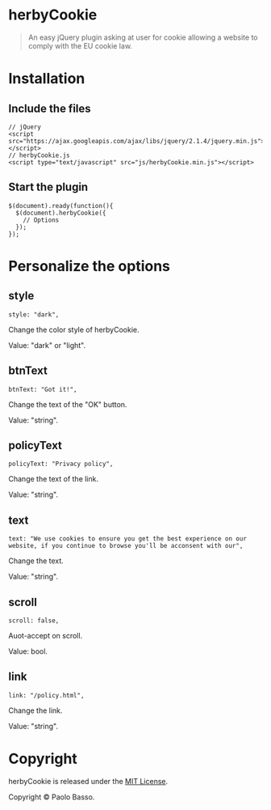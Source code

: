herbyCookie
=====

 > An easy jQuery plugin asking at user for cookie allowing a website to comply with the EU cookie law.

Installation
====

Include the files
----

    // jQuery
    <script src="https://ajax.googleapis.com/ajax/libs/jquery/2.1.4/jquery.min.js"></script>
    // herbyCookie.js
    <script type="text/javascript" src="js/herbyCookie.min.js"></script>

Start the plugin
----

    $(document).ready(function(){
      $(document).herbyCookie({
        // Options
      });
    });

Personalize the options
====

style
----

    style: "dark",

Change the color style of herbyCookie.

Value: "dark" or "light".

btnText
----

    btnText: "Got it!",

Change the text of the "OK" button.

Value: "string".

policyText
----

    policyText: "Privacy policy",

Change the text of the link.

Value: "string".

text
----

    text: "We use cookies to ensure you get the best experience on our website, if you continue to browse you'll be acconsent with our",

Change the text.

Value: "string".

scroll
----

    scroll: false,

Auot-accept on scroll.

Value: bool.

link
----

    link: "/policy.html",

Change the link.

Value: "string".


Copyright
====

herbyCookie is released under the [MIT License](https://opensource.org/licenses/MIT).

Copyright © Paolo Basso.
